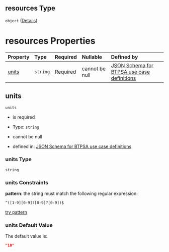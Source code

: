## resources Type

`object` ([Details](btpsa-usecase-properties-services-items-allof-1-then-allof-39-then-allof-0-then-properties-parameters-properties-resources.md))

# resources Properties

| Property        | Type     | Required | Nullable       | Defined by                                                                                                                                                                                                                                                                                                                              |
| :-------------- | :------- | :------- | :------------- | :-------------------------------------------------------------------------------------------------------------------------------------------------------------------------------------------------------------------------------------------------------------------------------------------------------------------------------------- |
| [units](#units) | `string` | Required | cannot be null | [JSON Schema for BTPSA use case definitions](btpsa-usecase-properties-services-items-allof-1-then-allof-39-then-allof-0-then-properties-parameters-properties-resources-properties-units.md "undefined#/properties/services/items/allOf/1/then/allOf/39/then/allOf/0/then/properties/parameters/properties/resources/properties/units") |

## units



`units`

*   is required

*   Type: `string`

*   cannot be null

*   defined in: [JSON Schema for BTPSA use case definitions](btpsa-usecase-properties-services-items-allof-1-then-allof-39-then-allof-0-then-properties-parameters-properties-resources-properties-units.md "undefined#/properties/services/items/allOf/1/then/allOf/39/then/allOf/0/then/properties/parameters/properties/resources/properties/units")

### units Type

`string`

### units Constraints

**pattern**: the string must match the following regular expression:&#x20;

```regexp
^([1-9][0-9]?[0-9]?[0-9])$
```

[try pattern](https://regexr.com/?expression=%5E\(%5B1-9%5D%5B0-9%5D%3F%5B0-9%5D%3F%5B0-9%5D\)%24 "try regular expression with regexr.com")

### units Default Value

The default value is:

```json
"10"
```
